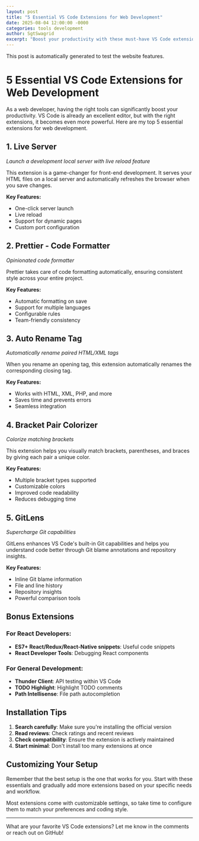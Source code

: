 ```yaml
---
layout: post
title: "5 Essential VS Code Extensions for Web Development"
date: 2025-08-04 12:00:00 -0000
categories: tools development
author: SgtSwagrid
excerpt: "Boost your productivity with these must-have VS Code extensions for web development."
---
```


This post is automatically generated to test the website features.

# 5 Essential VS Code Extensions for Web Development

As a web developer, having the right tools can significantly boost your productivity. VS Code is already an excellent editor, but with the right extensions, it becomes even more powerful. Here are my top 5 essential extensions for web development.

## 1. **Live Server**
*Launch a development local server with live reload feature*

This extension is a game-changer for front-end development. It serves your HTML files on a local server and automatically refreshes the browser when you save changes.

**Key Features:**
- One-click server launch
- Live reload
- Support for dynamic pages
- Custom port configuration

## 2. **Prettier - Code Formatter**
*Opinionated code formatter*

Prettier takes care of code formatting automatically, ensuring consistent style across your entire project.

**Key Features:**
- Automatic formatting on save
- Support for multiple languages
- Configurable rules
- Team-friendly consistency

## 3. **Auto Rename Tag**
*Automatically rename paired HTML/XML tags*

When you rename an opening tag, this extension automatically renames the corresponding closing tag.

**Key Features:**
- Works with HTML, XML, PHP, and more
- Saves time and prevents errors
- Seamless integration

## 4. **Bracket Pair Colorizer**
*Colorize matching brackets*

This extension helps you visually match brackets, parentheses, and braces by giving each pair a unique color.

**Key Features:**
- Multiple bracket types supported
- Customizable colors
- Improved code readability
- Reduces debugging time

## 5. **GitLens**
*Supercharge Git capabilities*

GitLens enhances VS Code's built-in Git capabilities and helps you understand code better through Git blame annotations and repository insights.

**Key Features:**
- Inline Git blame information
- File and line history
- Repository insights
- Powerful comparison tools

## Bonus Extensions

### For React Developers:
- **ES7+ React/Redux/React-Native snippets**: Useful code snippets
- **React Developer Tools**: Debugging React components

### For General Development:
- **Thunder Client**: API testing within VS Code
- **TODO Highlight**: Highlight TODO comments
- **Path Intellisense**: File path autocompletion

## Installation Tips

1. **Search carefully**: Make sure you're installing the official version
2. **Read reviews**: Check ratings and recent reviews
3. **Check compatibility**: Ensure the extension is actively maintained
4. **Start minimal**: Don't install too many extensions at once

## Customizing Your Setup

Remember that the best setup is the one that works for you. Start with these essentials and gradually add more extensions based on your specific needs and workflow.

Most extensions come with customizable settings, so take time to configure them to match your preferences and coding style.

---

What are your favorite VS Code extensions? Let me know in the comments or reach out on GitHub!
